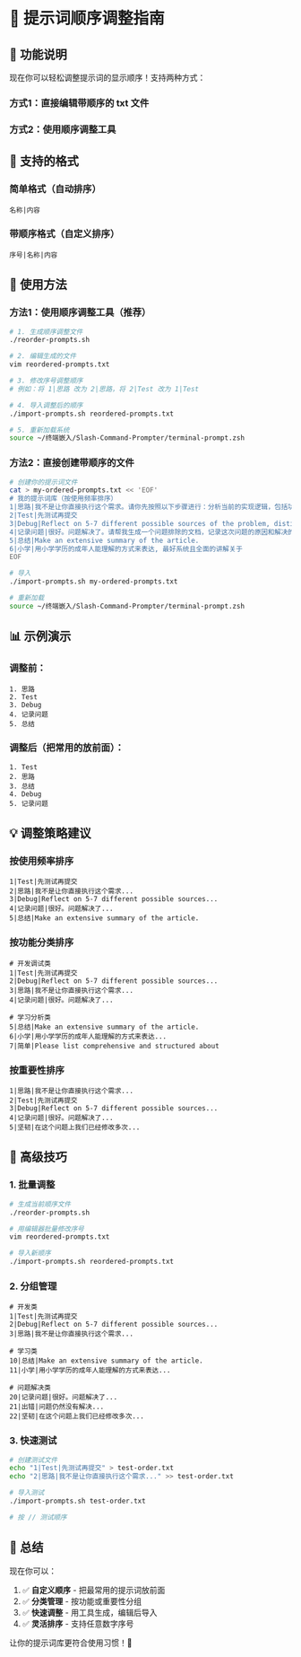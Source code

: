 # 🔄 提示词顺序调整指南

## 🎯 功能说明

现在你可以轻松调整提示词的显示顺序！支持两种方式：

### 方式1：直接编辑带顺序的 txt 文件
### 方式2：使用顺序调整工具

## 📝 支持的格式

### 简单格式（自动排序）
```
名称|内容
```

### 带顺序格式（自定义排序）
```
序号|名称|内容
```

## 🚀 使用方法

### 方法1：使用顺序调整工具（推荐）

```bash
# 1. 生成顺序调整文件
./reorder-prompts.sh

# 2. 编辑生成的文件
vim reordered-prompts.txt

# 3. 修改序号调整顺序
# 例如：将 1|思路 改为 2|思路，将 2|Test 改为 1|Test

# 4. 导入调整后的顺序
./import-prompts.sh reordered-prompts.txt

# 5. 重新加载系统
source ~/终端嵌入/Slash-Command-Prompter/terminal-prompt.zsh
```

### 方法2：直接创建带顺序的文件

```bash
# 创建你的提示词文件
cat > my-ordered-prompts.txt << 'EOF'
# 我的提示词库（按使用频率排序）
1|思路|我不是让你直接执行这个需求。请你先按照以下步骤进行：分析当前的实现逻辑，包括功能流程、涉及的关键模块或文件。
2|Test|先测试再提交
3|Debug|Reflect on 5-7 different possible sources of the problem, distill those down to 1-2 most likely sources then add logs to validate your assumptions before we move onto implementing the actual code fix
4|记录问题|很好。问题解决了。请帮我生成一个问题排除的文档，记录这次问题的原因和解决的办法以供将来遇到类似问题的时候参考。
5|总结|Make an extensive summary of the article.
6|小学|用小学学历的成年人能理解的方式来表达, 最好系统且全面的讲解关于
EOF

# 导入
./import-prompts.sh my-ordered-prompts.txt

# 重新加载
source ~/终端嵌入/Slash-Command-Prompter/terminal-prompt.zsh
```

## 📊 示例演示

### 调整前：
```
1. 思路
2. Test  
3. Debug
4. 记录问题
5. 总结
```

### 调整后（把常用的放前面）：
```
1. Test
2. 思路
3. 总结
4. Debug
5. 记录问题
```

## 💡 调整策略建议

### 按使用频率排序
```
1|Test|先测试再提交
2|思路|我不是让你直接执行这个需求...
3|Debug|Reflect on 5-7 different possible sources...
4|记录问题|很好。问题解决了...
5|总结|Make an extensive summary of the article.
```

### 按功能分类排序
```
# 开发调试类
1|Test|先测试再提交
2|Debug|Reflect on 5-7 different possible sources...
3|思路|我不是让你直接执行这个需求...
4|记录问题|很好。问题解决了...

# 学习分析类  
5|总结|Make an extensive summary of the article.
6|小学|用小学学历的成年人能理解的方式来表达...
7|简单|Please list comprehensive and structured about
```

### 按重要性排序
```
1|思路|我不是让你直接执行这个需求...
2|Test|先测试再提交
3|Debug|Reflect on 5-7 different possible sources...
4|记录问题|很好。问题解决了...
5|坚韧|在这个问题上我们已经修改多次...
```

## 🔧 高级技巧

### 1. 批量调整
```bash
# 生成当前顺序文件
./reorder-prompts.sh

# 用编辑器批量修改序号
vim reordered-prompts.txt

# 导入新顺序
./import-prompts.sh reordered-prompts.txt
```

### 2. 分组管理
```
# 开发类
1|Test|先测试再提交
2|Debug|Reflect on 5-7 different possible sources...
3|思路|我不是让你直接执行这个需求...

# 学习类
10|总结|Make an extensive summary of the article.
11|小学|用小学学历的成年人能理解的方式来表达...

# 问题解决类
20|记录问题|很好。问题解决了...
21|出错|问题仍然没有解决...
22|坚韧|在这个问题上我们已经修改多次...
```

### 3. 快速测试
```bash
# 创建测试文件
echo "1|Test|先测试再提交" > test-order.txt
echo "2|思路|我不是让你直接执行这个需求..." >> test-order.txt

# 导入测试
./import-prompts.sh test-order.txt

# 按 // 测试顺序
```

## 🎉 总结

现在你可以：

1. ✅ **自定义顺序** - 把最常用的提示词放前面
2. ✅ **分类管理** - 按功能或重要性分组
3. ✅ **快速调整** - 用工具生成，编辑后导入
4. ✅ **灵活排序** - 支持任意数字序号

让你的提示词库更符合使用习惯！🎯
